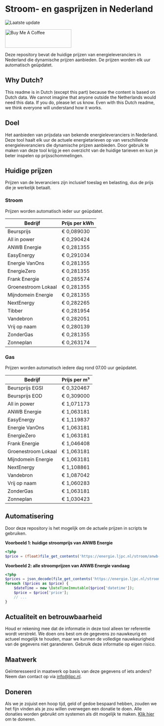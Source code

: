 # Stroom- en gasprijzen in Nederland

![Laatste update](https://img.shields.io/badge/laatste%20update-2023--05--15%2012%3A00%20CET-brightgreen)

<a href="https://www.buymeacoffee.com/Lars-" target="_blank"><img src="https://cdn.buymeacoffee.com/buttons/v2/default-orange.png" alt="Buy Me A Coffee" height="60" style="height: 60px !important;width: 217px !important;" ></a>

Deze repository bevat de huidige prijzen van energieleveranciers in Nederland die dynamische prijzen aanbieden. De prijzen worden elk uur automatisch geüpdatet.

## Why Dutch?

This readme is in Dutch (except this part) because the content is based on Dutch data. We cannot imagine that anyone outside the Netherlands would need this data. If you do, please let us know. Even with this Dutch readme, we think
everyone will understand how it works.

## Doel

Het aanbieden van prijsdata van bekende energieleveranciers in Nederland. Deze tool haalt elk uur de actuele energietarieven op van verschillende energieleveranciers die dynamische prijzen aanbieden. Door gebruik te maken van deze tool
krijg je een overzicht van de huidige tarieven en kun je beter inspelen op prijsschommelingen.

## Huidige prijzen

Prijzen van de leveranciers zijn inclusief toeslag en belasting, dus de prijs die je werkelijk betaalt.

### Stroom

Prijzen worden automatisch ieder uur geüpdatet.

 Bedrijf | Prijs per kWh 
---------|---------------
Beursprijs | € 0,089030
All in power | € 0,290424
ANWB Energie | € 0,281355
EasyEnergy | € 0,291034
Energie VanOns | € 0,281355
EnergieZero | € 0,281355
Frank Energie | € 0,285574
Groenestroom Lokaal | € 0,281355
Mijndomein Energie | € 0,281355
NextEnergy | € 0,282265
Tibber | € 0,281954
Vandebron | € 0,282051
Vrij op naam | € 0,280139
ZonderGas | € 0,281355
Zonneplan | € 0,263174


### Gas

Prijzen worden automatisch iedere dag rond 07.00 uur geüpdatet.

 Bedrijf | Prijs per m³ 
---------|--------------
Beursprijs EGSI | € 0,320467
Beursprijs EOD | € 0,309000
All in power | € 1,071173
ANWB Energie | € 1,063181
EasyEnergy | € 1,119837
Energie VanOns | € 1,063181
EnergieZero | € 1,063181
Frank Energie | € 1,046408
Groenestroom Lokaal | € 1,063181
Mijndomein Energie | € 1,063181
NextEnergy | € 1,108861
Vandebron | € 1,087042
Vrij op naam | € 1,060283
ZonderGas | € 1,063181
Zonneplan | € 1,030423


## Automatisering

Door deze repository is het mogelijk om de actuele prijzen in scripts te gebruiken.

**Voorbeeld 1: huidige stroomprijs van ANWB Energie**

```php
<?php
$price = (float)file_get_contents('https://energie.ljpc.nl/stroom/anwb-energie-nu.txt');

```

**Voorbeeld 2: alle stroomprijzen van ANWB Energie vandaag**

```php
<?php
$prices = json_decode(file_get_contents('https://energie.ljpc.nl/stroom/all-in-power-vandaag.json'),true);
foreach ($prices as $price) {
    $dateTime = new \DateTimeImmutable($price['datetime']);
    $price = $price['price'];
    // ...
}
```

## Actualiteit en betrouwbaarheid

Houd er rekening mee dat de informatie in deze tool alleen ter referentie wordt verstrekt. We doen ons best om de gegevens zo nauwkeurig en actueel mogelijk te houden, maar we kunnen de volledige nauwkeurigheid van de gegevens niet
garanderen. Gebruik deze informatie op eigen risico.

## Maatwerk

Geïnteresseerd in maatwerk op basis van deze gegevens of iets anders? Neem dan contact op
via [info@ljpc.nl](mailto:info@ljpc.nl?subject=Energie%20prijzen).

## Doneren

Als we je zojuist een hoop tijd, geld of gedoe bespaard hebben, zouden we het fijn vinden als je zou willen overwegen een
donatie te doen. Alle donaties worden gebruikt om systemen als dit mogelijk te
maken. [Klik hier](https://www.buymeacoffee.com/Lars-) om te doneren.
